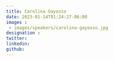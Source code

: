 ```yaml
---
title: Carolina Gayosso
date: 2023-01-14T01:24:27-06:00
images : 
 - images/speakers/carolina-gayosso.jpg
designation : 
twitter: 
linkedin: 
github: 
---
```


